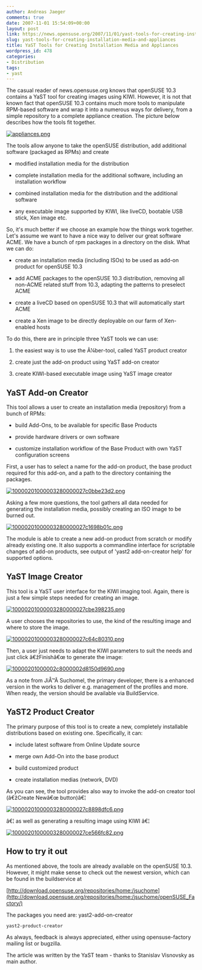 ```yaml
---
author: Andreas Jaeger
comments: true
date: 2007-11-01 15:54:09+00:00
layout: post
link: https://news.opensuse.org/2007/11/01/yast-tools-for-creating-installation-media-and-appliances/
slug: yast-tools-for-creating-installation-media-and-appliances
title: YaST Tools for Creating Installation Media and Appliances
wordpress_id: 478
categories:
- Distribution
tags:
- yast
---
```


The casual reader of news.opensuse.org knows that openSUSE 10.3 contains a YaST tool for creating images using KIWI. However, it  is not that known fact that openSUSE 10.3 contains much more tools to manipulate RPM-based software and wrap it into a  numerous ways for delivery, from a simple repository to a complete appliance creation. The picture below describes how the tools fit together.

[![appliances.png](/wp-content/uploads/2007/10/appliances.png)](/wp-content/uploads/2007/10/appliances.png)

<!-- more -->The tools allow anyone to take the openSUSE distribution, add additional software (packaged as RPMs) and create



	
  * modified installation media for the distribution

	
  * complete installation media for the additional software, including an installation workflow

	
  * combined installation media for the distribution and the additional software

	
  * any executable image supported by KIWI, like liveCD, bootable USB stick, Xen image etc.


So, it's much better if we choose an example how the things work together. Let's assume we want to have a nice way to deliver our great software ACME. We have a bunch of rpm packages in a directory on the disk. What we can do:

	
  * create an installation media (including ISOs) to be used as add-on product for openSUSE 10.3

	
  * add ACME packages to the openSUSE 10.3 distribution, removing all non-ACME related stuff from 10.3, adapting the  patterns to preselect ACME

	
  * create a liveCD based on openSUSE 10.3 that will automatically start ACME

	
  * create a Xen image to be directly deployable on our farm of Xen-enabled hosts


To do this, there are in principle three YaST tools we can use:

	
  1. the easiest way is to use the Ã¼ber-tool, called YaST product creator

	
  2. create just the add-on product using YaST add-on creator

	
  3. create KIWI-based executable image using YaST image creator




## YaST Add-on Creator


This tool allows a user to create an installation media (repository) from a bunch of RPMs:



	
  * build Add-Ons, to be available for specific Base Products

	
  * provide hardware drivers or own software

	
  * customize installation workflow of the Base Product with own YaST configuration screens


First, a user has to select a name for the add-on product, the base product required for this add-on, and a path to the directory containing the packages.

[![10000201000003280000027c0bbe23d2.png](/wp-content/uploads/2007/10/10000201000003280000027c0bbe23d2.png)](/wp-content/uploads/2007/10/10000201000003280000027c0bbe23d2.png)

Asking a few more questions, the tool gathers all data needed for generating the installation media, possibly creating an ISO image to be burned out.

[![10000201000003280000027c1698b01c.png](/wp-content/uploads/2007/10/10000201000003280000027c1698b01c.png)](/wp-content/uploads/2007/10/10000201000003280000027c1698b01c.png)

The module is able to create a new add-on product from scratch or modify already existing one. It also supports a commandline interface for scriptable changes of add-on products, see output of 'yast2 add-on-creator help' for supported options.


## YaST Image Creator


This tool is a YaST user interface for the KIWI imaging tool. Again, there is just a few simple steps needed for creating an image.

[![10000201000003280000027cbe398235.png](/wp-content/uploads/2007/10/10000201000003280000027cbe398235.png)](/wp-content/uploads/2007/10/10000201000003280000027cbe398235.png)

A user chooses the repositories to use, the kind of the resulting image and where to store the image.

[![10000201000003280000027c64c80310.png](/wp-content/uploads/2007/10/10000201000003280000027c64c80310.png)](/wp-content/uploads/2007/10/10000201000003280000027c64c80310.png)

Then, a user just needs to adapt the KIWI parameters to suit the needs and just click â€žFinishâ€œ to generate the image:

[![10000201000002c8000002d8150d9690.png](/wp-content/uploads/2007/10/10000201000002c8000002d8150d9690.png)](/wp-content/uploads/2007/10/10000201000002c8000002d8150d9690.png)

As a note from JiÅ™Ã­ Suchomel, the primary developer, there is a enhanced version in the works to deliver e.g. management of the profiles and more. When ready, the version should be available via BuildService.


## YaST2 Product Creator


The primary purpose of this tool is to create a new, completely installable distributions based on existing one. Specifically, it can:



	
  * include latest software from Online Update source

	
  * merge own Add-On into the base product

	
  * build customized product

	
  * create installation medias (network, DVD)


As you can see, the tool provides also way to invoke the add-on creator tool (â€žCreate Newâ€œ button)â€¦

[![10000201000003280000027c8898dfc6.png](/wp-content/uploads/2007/10/10000201000003280000027c8898dfc6.png)](/wp-content/uploads/2007/10/10000201000003280000027c8898dfc6.png)

â€¦ as well as generating a resulting image using KIWI â€¦

[![10000201000003280000027ce566fc82.png](/wp-content/uploads/2007/10/10000201000003280000027ce566fc82.png)](/wp-content/uploads/2007/10/10000201000003280000027ce566fc82.png)


## How to try it out


As mentioned above, the tools are already available on the openSUSE 10.3. However, it might make sense to check out the newest version, which can be found in the buildservice at

[http://download.opensuse.org/repositories/home:/jsuchome](http://download.opensuse.org/repositories/home:/jsuchome/openSUSE_Factory/)

The packages you need are:
	yast2-add-on-creator

	yast2-product-creator

As always, feedback is always appreciated, either using opensuse-factory mailing list or bugzilla.

The article was written by the YaST team - thanks to Stanislav Visnovsky as main author.
